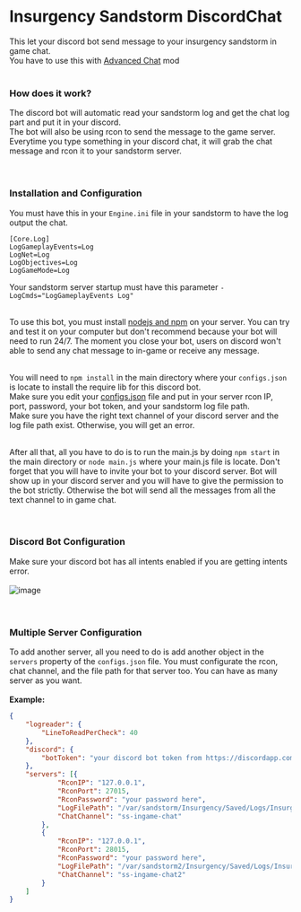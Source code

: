 # Insurgency Sandstorm DiscordChat
This let your discord bot send message to your insurgency sandstorm in game chat.<br>
You have to use this with [Advanced Chat](https://insurgencysandstorm.mod.io/advanced-chat) mod<br><br>

### How does it work?

The discord bot will automatic read your sandstorm log and get the chat log part and put it in your discord.<br>
The bot will also be using rcon to send the message to the game server. Everytime you type something in your discord chat, it will grab the chat message and rcon it to your sandstorm server.<br><br><br>



### Installation and Configuration

You must have this in your `Engine.ini` file in your sandstorm to have the log output the chat.

```
[Core.Log]
LogGameplayEvents=Log
LogNet=Log
LogObjectives=Log
LogGameMode=Log
```

Your sandstorm server startup must have this parameter `-LogCmds="LogGameplayEvents Log"`<br><br>

To use this bot, you must install [nodejs and npm](https://nodejs.org/en/download/) on your server. You can try and test it on your computer but don't recommend because your bot will need to run 24/7. The moment you close your bot, users on discord won't able to send any chat message to in-game or receive any message.<br><br>

You will need to `npm install` in the main directory where your `configs.json` is locate to install the require lib for this discord bot.<br>
Make sure you edit your [configs.json](https://github.com/zWolfi/INS_Sandstorm_DiscordChat/blob/master/configs.json) file and put in your server rcon IP, port, password, your bot token, and your sandstorm log file path.<br>
Make sure you have the right text channel of your discord server and the log file path exist. Otherwise, you will get an error.<br><br>

After all that, all you have to do is to run the main.js by doing `npm start` in the main directory or `node main.js` where your main.js file is locate. Don't forget that you will have to invite your bot to your discord server. Bot will show up in your discord server and you will have to give the permission to the bot strictly. Otherwise the bot will send all the messages from all the text channel to in game chat.<br><br><br>


### Discord Bot Configuration

Make sure your discord bot has all intents enabled if you are getting intents error.<br><br>
![image](https://user-images.githubusercontent.com/1011211/179432565-0a17f4a2-0455-4c40-b3ee-c0da39e3ec8b.png)
<br><br><br>



### Multiple Server Configuration

To add another server, all you need to do is add another object in the `servers` property of the `configs.json` file. You must configurate the rcon, chat channel, and the file path for that server too. You can have as many server as you want.<br><br>
**Example:**<br>
```json
{
	"logreader": {
		"LineToReadPerCheck": 40
	},
	"discord": {
		"botToken": "your discord bot token from https://discordapp.com/developers/applications/ "
	},
	"servers": [{
			"RconIP": "127.0.0.1",
			"RconPort": 27015,
			"RconPassword": "your password here",
			"LogFilePath": "/var/sandstorm/Insurgency/Saved/Logs/Insurgency.log",
			"ChatChannel": "ss-ingame-chat"
		},
		{
			"RconIP": "127.0.0.1",
			"RconPort": 28015,
			"RconPassword": "your password here",
			"LogFilePath": "/var/sandstorm2/Insurgency/Saved/Logs/Insurgency.log",
			"ChatChannel": "ss-ingame-chat2"
		}
	]
}
```
